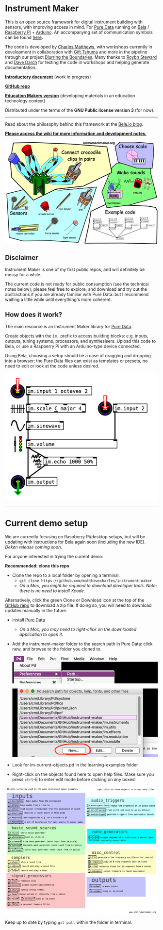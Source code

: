 # Instrument Maker

This is an open source framework for digital instrument building with sensors, with improving access in mind. For [Pure Data](http://puredata.info/) running on [Bela](http://bela.io) / [Raspberry Pi](https://www.raspberrypi.org/) + [Arduino](https://www.arduino.cc/).  An accompanying set of communication symbols can be found [here](https://instrumentmaker.org/instrument-maker-symbols).

The code is developed by [Charles Matthews](http://ardisson.net/), with workshops currently in development in collaboration with [Gift Tshuma](http://www.utchoir.com/) and more in the pipeline through our project [Blurring the Boundaries](http://www.blurringtheboundaries.org/).  Many thanks to [Roybn Steward](https://www.robynsteward.com/music) and [Dave Darch](http://alittlelearning.org/) for testing the code in workshops and helping generate documentation.

<!--Some rough documentation is being generated here: <https://instrumentmaker.org/im-reference/>.-->

[**Introductory document**](documentation/manual/learning-pd-through-im.md) (work in progress)

[**GitHub repo**](https://github.com/matthewscharles/instrument-maker/documentation/manual/learning-pd-through-im.md) 

**[Education Makers version](https://github.com/educationmakers/instrument-maker)** (developing materials in an education technology context)

Distributed under the terms of the **GNU Public license version 3** (for now).

---

Read about the philosophy behind this framework at the [Bela.io blog](https://blog.bela.io/2019/08/20/towards-disabled-artist-led-music-technology-charles-matthews/).

[**Please access the wiki for more information and development notes.**](https://github.com/matthewscharles/instrument-maker/wiki)  

![A diagram illustrating different aspects of the instrument maker framework: sensors, scales, effects, and code.](documentation/im-sensors.png)

## Disclaimer

Instrument Maker is one of my first public repos, and will definitely be messy for a while.

The current code is not ready for public consumption (see the technical notes below); please feel free to explore, and download and try out the abstractions if you are already familiar with Pure Data..but I recommend waiting a little while until everything's more coherent.

## How does it work?

The main resource is an Instrument Maker library for [Pure Data](http://puredata.info/). 

Create objects with the `im.` prefix to access building blocks: e.g. inputs, outputs, tuning systems, processors, and synthesisers. Upload this code to Bela, or use a Raspberry Pi with an Arduino-type device connected.  

Using Bela, choosing a setup should be a case of dragging and dropping into a browser; the Pure Data files can exist as templates or presets, no need to edit or look at the code unless desired.

![This is a screenshot of the Instrument Maker objects in Pure Data. It shows a white screen, featuring minimal outlined boxes with black connecting lines. The boxes are labelled: input, scale, sinewave, volume, and they are connected to further boxes labelled echo and output. The lines are drawn from the top, through each of the boxes in various inlets and outlets, into a box labelled output.](documentation/im-scale.png)

<!--An accompanying hardware component is currently under development, which adds crocodile clip access to the Bela platform.-->

<!--![A Bela mini device with shield attached: these feature white connectors to accomodate plug-in sensors, and metallic circles with crocodile clips](documentation/dmlab-im.jpg)-->

----

# Current demo setup

We are currently focusing on Raspberry Pi/desktop setups, but will be updating with instructions for Bela again soon (including the new IDE).  *Deken release coming soon.*

For anyone interested in trying the current demo:

**Recommended: clone this repo**

- Clone the repo to a local folder by opening a terminal: 
  - `git clone https://github.com/matthewscharles/instrument-maker`
  - *On a Mac, you might be required to download developer tools. Note: there is no need to install Xcode.*

Alternatively, click the green Clone or Download icon at the top of the [GitHub repo](https://github.com/matthewscharles/instrument-maker) to download a zip file.  If doing so, you will need to download updates manually in the future.

- Install [Pure Data](http://puredata.info/downloads)

  - *On a Mac, you may need to right-click on the downloaded application to open it.*

- Add the instrument-maker folder to the search path in Pure Data: click new, and browse to the folder you cloned to.

  ![](documentation/add-path.png)

  ![](documentation/add-path2.png)

- Look for im-current-objects.pd in the learning-examples folder

- Right-click on the objects found here to open help files.  Make sure you press `ctrl`-E to enter edit mode before clicking on any boxes!

![a list of current objects](documentation/current-objects-pd.png)



Keep up to date by typing `git pull` within the folder in terminal.